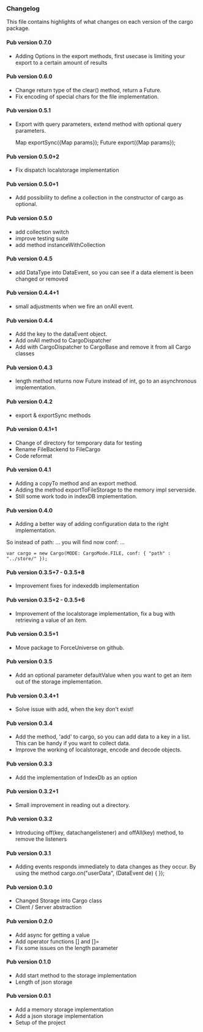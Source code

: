 ### Changelog ###

This file contains highlights of what changes on each version of the cargo package.

#### Pub version 0.7.0 ####

- Adding Options in the export methods, first usecase is limiting your export to a certain amount of results

#### Pub version 0.6.0 ####

- Change return type of the clear() method, return a Future.
- Fix encoding of special chars for the file implementation.

#### Pub version 0.5.1 ####

- Export with query parameters, extend method with optional query parameters.
  
  Map exportSync({Map params});
  Future<Map> export({Map params});

#### Pub version 0.5.0+2 ####

- Fix dispatch localstorage implementation

#### Pub version 0.5.0+1 ####

- Add possibility to define a collection in the constructor of cargo as optional.

#### Pub version 0.5.0 ####

- add collection switch
- improve testing suite
- add method instanceWithCollection

#### Pub version 0.4.5 ####

- add DataType into DataEvent, so you can see if a data element is been changed or removed

#### Pub version 0.4.4+1 ####

- small adjustments when we fire an onAll event.

#### Pub version 0.4.4 ####

- Add the key to the dataEvent object.
- Add onAll method to CargoDispatcher
- Add with CargoDispatcher to CargoBase and remove it from all Cargo classes

#### Pub version 0.4.3 ####

- length method returns now Future<int> instead of int, go to an asynchronous implementation.

#### Pub version 0.4.2 ####

- export & exportSync methods

#### Pub version 0.4.1+1 ####

- Change of directory for temporary data for testing
- Rename FileBackend to FileCargo
- Code reformat

#### Pub version 0.4.1 ####

- Adding a copyTo method and an export method.
- Adding the method exportToFileStorage to the memory impl serverside.
- Still some work todo in indexDB implementation.

#### Pub version 0.4.0 ####

- Adding a better way of adding configuration data to the right implementation.

So instead of path: ... you will find now conf: ...

	var cargo = new Cargo(MODE: CargoMode.FILE, conf: { "path" : "../store/" });

#### Pub version 0.3.5+7 - 0.3.5+8 ####

- Improvement fixes for indexeddb implementation

#### Pub version 0.3.5+2 - 0.3.5+6 ####

- Improvement of the localstorage implementation, fix a bug with retrieving a value of an item.

#### Pub version 0.3.5+1 ####

- Move package to ForceUniverse on github.

#### Pub version 0.3.5 ####

- Add an optional parameter defaultValue when you want to get an item out of the storage implementation.

#### Pub version 0.3.4+1 ####

- Solve issue with add, when the key don't exist!

#### Pub version 0.3.4 ####

- Add the method, 'add' to cargo, so you can add data to a key in a list. This can be handy if you want to collect data.
- Improve the working of localstorage, encode and decode objects.

#### Pub version 0.3.3 ####

- Add the implementation of IndexDb as an option

#### Pub version 0.3.2+1 ####

- Small improvement in reading out a directory.

#### Pub version 0.3.2 ####

- Introducing off(key, datachangelistener) and offAll(key) method, to remove the listeners

#### Pub version 0.3.1 ####

- Adding events responds immediately to data changes as they occur. 
  By using the method cargo.on("userData", (DataEvent de) {
  });

#### Pub version 0.3.0 ####

- Changed Storage into Cargo class
- Client / Server abstraction

#### Pub version 0.2.0 ####

- Add async for getting a value
- Add operator functions [] and []=
- Fix some issues on the length parameter

#### Pub version 0.1.0 ####

- Add start method to the storage implementation
- Length of json storage

#### Pub version 0.0.1 ####

- Add a memory storage implementation
- Add a json storage implementation
- Setup of the project

